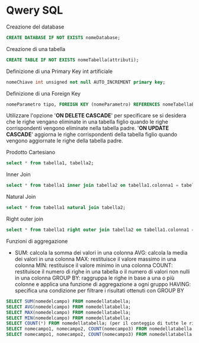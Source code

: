 # Qwery SQL

Creazione del database

```SQL
CREATE DATABASE IF NOT EXISTS nomeDatabase;
```

Creazione di una tabella

```SQL
CREATE TABLE IF NOT EXISTS nomeTabella(attributi);
```

Definizione di una Primary Key int artificiale

```SQL
nomeChiave int unsigned not null AUTO_INCREMENT primary key;
```

Definizione di una Foreign Key

```SQL
nomeParametro tipo, FOREIGN KEY (nomeParametro) REFERENCES nomeTabellaEsterna(nomeParametroesterno);
```

Utilizzare l'opzione '**ON DELETE CASCADE**' per specificare se si desidera che le righe vengano eliminate in una tabella figlio quando le righe corrispondenti vengono eliminate nella tabella padre. '**ON UPDATE CASCADE**' aggiorna le righe corrispondenti della tabella figlio quando vengono aggiornate le righe della tabella padre.

Prodotto Cartesiano

```SQL
select * from tabella1, tabella2;
```

Inner Join

```SQL
select * from tabella1 inner join tabella2 on tabella1.colonna1 = tabella2.colonna2;
```

Natural Join

```SQL
select * from tabella1 natural join tabella2;
```

Right outer join

```SQL
select * from tabella1 right outer join tabella2 on tabella1.colonna1 = tabella2.colonna2;
```

Funzioni di aggregazione

- SUM: calcola la somma dei valori in una colonna
AVG: calcola la media dei valori in una colonna
MAX: restituisce il valore massimo in una colonna
MIN: restituisce il valore minimo in una colonna
COUNT: restituisce il numero di righe in una tabella o il numero di valori non nulli in una colonna
GROUP BY: raggruppa le righe in base a una o più colonne e applica una funzione di aggregazione a ogni gruppo
HAVING: specifica una condizione per filtrare i risultati ottenuti con GROUP BY

```SQL
SELECT SUM(nomedelcampo) FROM nomedellatabella;
SELECT AVG(nomedelcampo) FROM nomedellatabella;
SELECT MAX(nomedelcampo) FROM nomedellatabella;
SELECT MIN(nomedelcampo) FROM nomedellatabella;
SELECT COUNT(*) FROM nomedellatabella; (per il conteggio di tutte le righe nella tabella)
SELECT nomecampo1, nomecampo2, COUNT(nomecampo3) FROM nomedellatabella GROUP BY nomecampo1, nomecampo2;
SELECT nomecampo1, nomecampo2, COUNT(nomecampo3) FROM nomedellatabella GROUP BY nomecampo1, nomecampo2 HAVING COUNT(nomecampo3) > 10;
```

